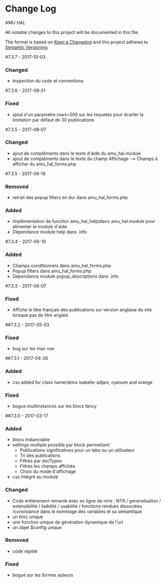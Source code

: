 # Change Log
AMU HAL

All notable changes to this project will be documented in this file.

The format is based on [Keep a Changelog](http://keepachangelog.com/)
and this project adheres to [Semantic Versioning](http://semver.org/).

#7.3.7 - 2017-10-03

### Changed
- Inspection du code et conventions

#7.3.6 - 2017-09-21

### Fixed
- ajout d'un parametre rows=500 sur les requetes pour écarter la limitation par défaut de 30 piublications

#7.3.5 - 2017-09-07

### Changed
- ajout de compléments dans le texte d'aide du amu_hal.module
- ajout de compléments dans le texte du champ Affichage  --> Champs à afficher du amu_hal_forms.php

#7.3.5 - 2017-06-19

### Removed
- retrait des popup filters en dur dans amu_hal_forms.php

### Added
- Implémentation de function amu_hal_help(dans amu_hal.module pour alimenter le module d'aide
- Dépendance module help dans .info

#7.3.4 - 2017-06-19

### Added
- Champs conditionnels dans amu_hal_forms.php
- Popup filters dans amu_hal_forms.php
- Dépendance module popup_descriptions dans .info

#7.3.3 - 2017-06-07

### Fixed
- Affiche le titre français des publications sur version anglaise du site lorsque pas de titre anglais

##7.3.2 - 2017-05-03

### Fixed
- bug sur les max row

##7.3.1 - 2017-04-26
### Added
- css added for class name/skins isabelle-adjani, cyanure and orange

### Fixed
- bogue mulitinstances sur les blocs fancy


##7.3.0 - 2017-03-17
### Added
- blocs instanciable
- settings multiple  possible par block permettant:
   - Publications significatives pour un labo ou un utilisateur
   - Tri des publications
   - Filtres par docTypes
   - Filtres les champs affichés
   - Choix du mode d'affichage
- css intégré au module

### Changed
- Code entièrement remanié avec en ligne de mire : NTR / generalisation / extensibilité / lisibilité / usabilité / fonctions rendues dissociées  /consistance dans le nommage des variables et sa sémantique 
- un bloc unique
- une fonction unique de génération dynamique de l'url
- un objet $config unique

### Removed
- code répété

### Fixed
- bogue sur les formes auteurs




